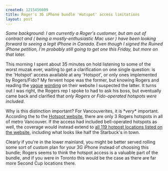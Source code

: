 ```yaml
--- 
created: 1215456609
title: Roger's 3G iPhone bundle 'Hotspot' access limitations
layout: post
---
```

<p><em>Some background: I am currently a Roger's customer, but am out of contract and ( being a mostly-enthusiastic Mac user ) have been looking forward to seeing a legit iPhone in Canada. Even though I signed the Ruined iPhone petition, I'm probably still going to get one this Friday, but more on that later.</em></p>
<p>This morning I spent about 35 minutes on hold listening to some of the worst muzak ever, waiting to get a clarification on one single question: is the 'Hotspot' access available at any 'Hotspot', or only ones implemented by Rogers/Fido? My fervent hope was the former, but knowing Rogers and reading the <a href="http://www.rogers.com/web/content/wireless-products/iphone_voice_data_packages">vague</a> <a href="http://your.rogers.com/business/wireless/plans_services/hotspot.asp?cm_mmc=grdrt-_-all-_-en-_-hotspots">wording</a> on their website I suspected the latter. It turns out I was right, the Rogers rep I spoke to had to ask his boss, but eventually came back and clarified that <span style="font-style: italic;">only Rogers or Fido-operated hotspots were included</span>.</p>
<p>Why is this distinction important? For Vancouverites, it is *<span style="font-style: italic;">very</span>* important. According the to the <a href="http://www.canadianhotspot.ca/">Hotspot website</a>, there are only 3 Rogers hotspots in all of metro Vancouver. If the access had included bell-operated hotspots as well, the coverage would instead extend to <a href="http://www.canadianhotspot.ca/advancedsearch.php?keywords=Vancouver&amp;cmd_search_x=0&amp;cmd_search_y=0&amp;page=all">all 119 hotpost locations listed on the website</a>, including what looks like half the Starbuck's in town.</p>
<p>Clearly if you're in the lower mainland, you might be better served rolling some sort of custom plan for your 3G iPhone instead of choosing this bundle; Rogers seems to think the hotspot access is a valuable part of the bundle, and if you were in Toronto this would be the case as there are far more Second Cup locations there.</p>
